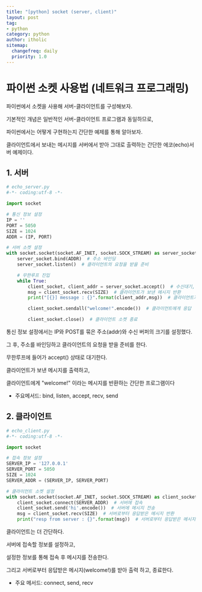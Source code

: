 ```yaml
---
title: "[python] socket (server, client)"
layout: post
tag:
- python
category: python
author: itholic
sitemap:
  changefreq: daily
  priority: 1.0
---
```


# 파이썬 소켓 사용법 (네트워크 프로그래밍)

파이썬에서 소켓을 사용해 서버-클라이언트를 구성해보자.

기본적인 개념은 일반적인 서버-클라이언트 프로그램과 동일하므로,

파이썬에서는 어떻게 구현하는지 간단한 예제를 통해 알아보자.

클라이언트에서 보내는 메시지를 서버에서 받아 그대로 출력하는 간단한 에코(echo)서버 예제이다.

## 1. 서버


```python
# echo_server.py
#-*- coding:utf-8 -*-

import socket

# 통신 정보 설정
IP = ''
PORT = 5050
SIZE = 1024
ADDR = (IP, PORT)

# 서버 소켓 설정
with socket.socket(socket.AF_INET, socket.SOCK_STREAM) as server_socket:
    server_socket.bind(ADDR)  # 주소 바인딩
    server_socket.listen()  # 클라이언트의 요청을 받을 준비

    # 무한루프 진입
    while True:
        client_socket, client_addr = server_socket.accept()  # 수신대기, 접속한 클라이언트 정보 (소켓, 주소) 반환
        msg = client_socket.recv(SIZE)  # 클라이언트가 보낸 메시지 반환
        print("[{}] message : {}".format(client_addr,msg))  # 클라이언트가 보낸 메시지 출력

        client_socket.sendall("welcome!".encode())  # 클라이언트에게 응답

        client_socket.close()  # 클라이언트 소켓 종료
```

통신 정보 설정에서는 IP와 POST를 묶은 주소(addr)와 수신 버퍼의 크기를 설정했다.

그 후, 주소를 바인딩하고 클라이언트의 요청을 받을 준비를 한다.

무한루프에 들어가 accept() 상태로 대기한다. 

클라이언트가 보낸 메시지를 출력하고, 

클라이언트에게 "welcome!" 이라는 메시지를 반환하는 간단한 프로그램이다


- 주요메서드: bind, listen, accept, recv, send

## 2. 클라이언트

```python
# echo_client.py
#-*- coding:utf-8 -*-

import socket

# 접속 정보 설정
SERVER_IP = '127.0.0.1'
SERVER_PORT = 5050
SIZE = 1024
SERVER_ADDR = (SERVER_IP, SERVER_PORT)

# 클라이언트 소켓 설정
with socket.socket(socket.AF_INET, socket.SOCK_STREAM) as client_socket:
    client_socket.connect(SERVER_ADDR)  # 서버에 접속
    client_socket.send('hi'.encode())  # 서버에 메시지 전송
    msg = client_socket.recv(SIZE)  # 서버로부터 응답받은 메시지 반환
    print("resp from server : {}".format(msg))  # 서버로부터 응답받은 메시지 출력
```

클라이언트는 더 간단하다.

서버에 접속할 정보를 설정하고,

설정한 정보를 통해 접속 후 메시지를 전송한다.

그리고 서버로부터 응답받은 메시지(welcome!)를 받아 출력 하고, 종료한다.

- 주요 메서드: connect, send, recv
